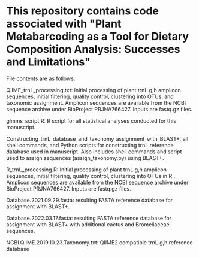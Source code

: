 # This repository contains code associated with "Plant Metabarcoding as a Tool for Dietary Composition Analysis: Successes and Limitations"


File contents are as follows: 

QIIME_trnL_processing.txt: Initial processing of plant trnL g,h  amplicon sequences, initial filtering, quality control, clustering into OTUs, and taxonomic assignment. Amplicon sequences are available from the NCBI sequence archive under BioProject PRJNA766427. Inputs are fastq.gz files.

glmms_script.R: R script for all statistical analyses conducted for this manuscript. 

Constructing_trnL_database_and_taxonomy_assignment_with_BLAST+: all shell commands, and Python scripts for constructing trnL reference database used in manuscript. Also includes shell commands and script used to assign sequences (assign_taxonomy.py) using BLAST+. 

R_trnL_processing.R: Initial processing of plant trnL g,h  amplicon sequences, initial filtering, quality control, clustering into OTUs in R . Amplicon sequences are available from the NCBI sequence archive under BioProject PRJNA766427. Inputs are fastq.gz files.

Database.2021.09.29.fasta: resulting FASTA reference database for assignment with BLAST+. 

Database.2022.03.17.fasta: resulting FASTA reference database for assignment with BLAST+ with additional cactus and Bromeliaceae sequences. 

NCBI.QIIME.2019.10.23.Taxonomy.txt: QIIME2 compatible trnL g,h reference database
